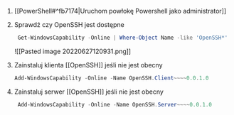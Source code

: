 1. [[PowerShell#^fb7174|Uruchom powłokę Powershell jako administrator]]
2. Sprawdź czy OpenSSH jest dostępne
   ```Powershell
	Get-WindowsCapability -Online | Where-Object Name -like 'OpenSSH*'
	```
	![[Pasted image 20220627120931.png]]
1. Zainstaluj klienta [[OpenSSH]] jeśli nie jest obecny
	```Powershell
	Add-WindowsCapability -Online -Name OpenSSH.Client~~~~0.0.1.0
	```


4. Zainstaluj serwer [[OpenSSH]] jeśli nie jest obecny
   ```Powershell
	Add-WindowsCapability -Online -Name OpenSSH.Server~~~~0.0.1.0
	```

